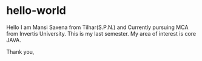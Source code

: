 # hello-world

Hello
I am Mansi Saxena from Tilhar(S.P.N.) and Currently pursuing MCA from Invertis University. This is my last semester.
My area of interest is core JAVA.

Thank you,

